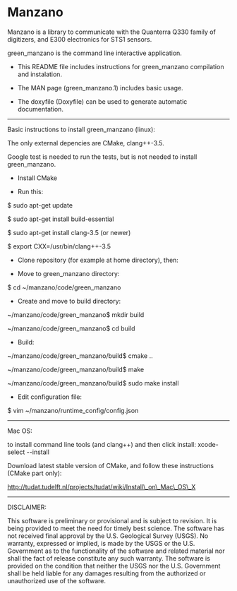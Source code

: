 Manzano
=======================

Manzano is a library to communicate with the Quanterra Q330 family of digitizers, and E300 electronics for STS1 sensors.

green\_manzano is the command line interactive application.

* This README file includes instructions for green\_manzano compilation and instalation.

* The MAN page (green\_manzano.1) includes basic usage.

* The doxyfile (Doxyfile) can be used to generate automatic documentation.

---------------------------------------------------------
Basic instructions to install green\_manzano (linux):

The only external depencies are CMake, clang++-3.5.

Google test is needed to run the tests, but is not needed to install green\_manzano.

* Install CMake

* Run this:

$ sudo apt-get update

$ sudo apt-get install build-essential

$ sudo apt-get install clang-3.5 (or newer)

$ export CXX=/usr/bin/clang++-3.5

* Clone repository (for example at home directory), then:

* Move to green\_manzano directory:

$ cd ~/manzano/code/green\_manzano

* Create and move to build directory:

~/manzano/code/green\_manzano$ mkdir build

~/manzano/code/green\_manzano$ cd build

* Build:

~/manzano/code/green\_manzano/build$ cmake ..

~/manzano/code/green\_manzano/build$ make

~/manzano/code/green\_manzano/build$ sudo make install

* Edit configuration file:

$ vim ~/manzano/runtime\_config/config.json


---------------------------------------------------------
Mac OS:

to install command line tools (and clang++) and then click install:
xcode-select --install

Download latest stable version of CMake, and follow these instructions
(CMake part only):

http://tudat.tudelft.nl/projects/tudat/wiki/Install\_on\_Mac\_OS\_X


---------------------------------------------------------
DISCLAIMER:

This software is preliminary or provisional and is subject to revision. It is being provided to meet the need for timely best science. The software has not received final approval by the U.S. Geological Survey (USGS). No warranty, expressed or implied, is made by the USGS or the U.S. Government as to the functionality of the software and related material nor shall the fact of release constitute any such warranty. The software is provided on the condition that neither the USGS nor the U.S. Government shall be held liable for any damages resulting from the authorized or unauthorized use of the software.
